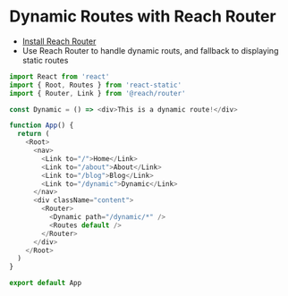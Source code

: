 # Dynamic Routes with Reach Router

- [Install Reach Router](https://reach.tech/router)
- Use Reach Router to handle dynamic routs, and fallback to displaying static routes

```javascript
import React from 'react'
import { Root, Routes } from 'react-static'
import { Router, Link } from '@reach/router'

const Dynamic = () => <div>This is a dynamic route!</div>

function App() {
  return (
    <Root>
      <nav>
        <Link to="/">Home</Link>
        <Link to="/about">About</Link>
        <Link to="/blog">Blog</Link>
        <Link to="/dynamic">Dynamic</Link>
      </nav>
      <div className="content">
        <Router>
          <Dynamic path="/dynamic/*" />
          <Routes default />
        </Router>
      </div>
    </Root>
  )
}

export default App
```
